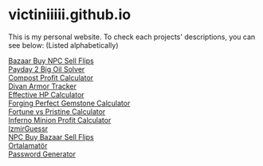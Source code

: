 # victiniiiii.github.io

This is my personal website. To check each projects' descriptions, you can see below: (Listed alphabetically)

<a href="https://github.com/Victiniiiii/victiniiiii.github.io/tree/main/projectExplanations/bazaarbuynpcsellflips">Bazaar Buy NPC Sell Flips</a>  
<a href="https://github.com/Victiniiiii/victiniiiii.github.io/tree/main/projectExplanations/bigoil">Payday 2 Big Oil Solver</a>  
<a href="https://github.com/Victiniiiii/victiniiiii.github.io/tree/main/projectExplanations/compost">Compost Profit Calculator</a>  
<a href="https://github.com/Victiniiiii/victiniiiii.github.io/tree/main/projectExplanations/divanarmortracker">Divan Armor Tracker</a>  
<a href="https://github.com/Victiniiiii/victiniiiii.github.io/tree/main/projectExplanations/effectivehpcalculator">Effective HP Calculator</a>  
<a href="https://github.com/Victiniiiii/victiniiiii.github.io/tree/main/projectExplanations/flaskforge">Forging Perfect Gemstone Calculator</a>  
<a href="https://github.com/Victiniiiii/victiniiiii.github.io/tree/main/projectExplanations/fortunevspristinecalculator.md">Fortune vs Pristine Calculator</a>  
<a href="https://github.com/Victiniiiii/victiniiiii.github.io/tree/main/projectExplanations/inferno">Inferno Minion Profit Calculator</a>  
<a href="https://github.com/Victiniiiii/victiniiiii.github.io/tree/main/projectExplanations/izmirguessr">IzmirGuessr</a>  
<a href="https://github.com/Victiniiiii/victiniiiii.github.io/tree/main/projectExplanations/npcbuybazaarsellflips">NPC Buy Bazaar Sell Flips</a>  
<a href="https://github.com/Victiniiiii/victiniiiii.github.io/tree/main/projectExplanations/ortalamator">Ortalamatör</a>  
<a href="https://github.com/Victiniiiii/victiniiiii.github.io/tree/main/projectExplanations/passwordgenerator">Password Generator</a>  
